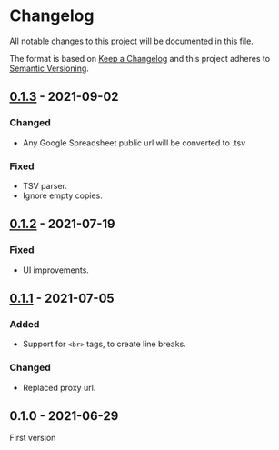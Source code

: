 # Changelog

All notable changes to this project will be documented in this file.

The format is based on [Keep a Changelog](http://keepachangelog.com/) and this
project adheres to [Semantic Versioning](http://semver.org/).

## [0.1.3] - 2021-09-02
### Changed
- Any Google Spreadsheet public url will be converted to .tsv

### Fixed
- TSV parser.
- Ignore empty copies.

## [0.1.2] - 2021-07-19
### Fixed
- UI improvements.

## [0.1.1] - 2021-07-05
### Added
- Support for `<br>` tags, to create line breaks.

### Changed
- Replaced proxy url.

## 0.1.0 - 2021-06-29
First version

[0.1.3]: https://github.com/marketgoo/figma-copies/compare/v0.1.2...v0.1.3
[0.1.2]: https://github.com/marketgoo/figma-copies/compare/v0.1.1...v0.1.2
[0.1.1]: https://github.com/marketgoo/figma-copies/compare/v0.1.0...v0.1.1
